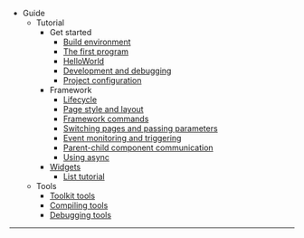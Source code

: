 * Guide
    * Tutorial
        * Get started
            * [Build environment](README.md)
            * [The first program](tutorial/getting-started/the-first-program.en.md)
            * [HelloWorld](tutorial/getting-started/hello-world.en.md)
            * [Development and debugging](tutorial/getting-started/development-and-debugging.en.md)
            * [Project configuration](tutorial/getting-started/project-configuration.en.md)
        * Framework
            * [Lifecycle](tutorial/framework/lifecycle.en.md)
            * [Page style and layout](tutorial/framework/page-style-and-layout.en.md)
            * [Framework commands](tutorial/framework/framework-instructions.en.md)
            * [Switching pages and passing parameters](tutorial/framework/switching-pages-and-passing-parameters.en.md)
            * [Event monitoring and triggering](tutorial/framework/event-monitoring-and-triggering.en.md)
            * [Parent-child component communication](tutorial/framework/parent-child-component-communication.en.md)
            * [Using async](tutorial/framework/using-async.en.md)
        * [Widgets](tutorial/widgets/index.en.md)
            * [List tutorial](tutorial/widgets/list-tutorial.en.md)
    * Tools
        * [Toolkit tools](tools/toolkit-tools.en.md)
        * [Compiling tools](tools/compiling-tools.en.md)
        * [Debugging tools](tools/debugging-tools.en.md)
-----

